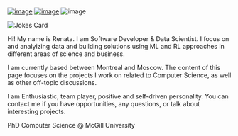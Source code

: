 ### 

[![image](https://img.shields.io/badge/LinkedIn-0077B5?style=for-the-badge&logo=linkedin&logoColor=white)](https://www.linkedin.com/in/renata-mutalova-b68317196/)
[![image](https://img.shields.io/badge/Blogger-FF5722?style=for-the-badge&logo=blogger&logoColor=white)](https://dnapuzzles.org/category/blog/)
![image](https://img.shields.io/badge/dynamic/json?style=for-the-badge&labelColor=black&color=%23ffa116&label=Solved&query=solvedPercentage&url=https%3A%2F%2Fleetcode-badge.vercel.app%2Fapi%2Fusers%2FRenata_Nerenata&logo=leetcode&logoColor=yellow)

![Jokes Card](https://readme-jokes.vercel.app/api)

Hi! My name is Renata. I am Software Developer & Data Scientist. I focus on and analyizing data and building solutions using ML and RL approaches in different areas of science and business. 

I am currently based between Montreal and Moscow. The content of this page focuses on the projects I work on related to Computer Science, as well as other off-topic discussions. 

I am Enthusiastic, team player, positive and self-driven personality. You can contact me if you have opportunities, any questions, or talk about interesting projects.

PhD Computer Science @ McGill University
